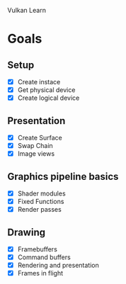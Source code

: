 Vulkan Learn

# Goals
## Setup
- [x] Create instace
- [x] Get physical device
- [x] Create logical device
## Presentation
- [x] Create Surface
- [x] Swap Chain
- [x] Image views

## Graphics pipeline basics
- [x] Shader modules
- [x] Fixed Functions
- [x] Render passes

## Drawing
- [x] Framebuffers
- [x] Command buffers
- [x] Rendering and presentation
- [x] Frames in flight